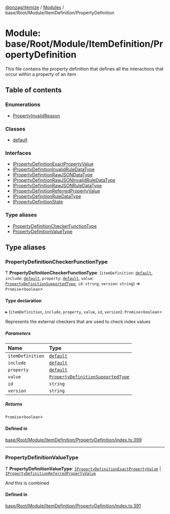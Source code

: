 [@onzag/itemize](../README.md) / [Modules](../modules.md) / base/Root/Module/ItemDefinition/PropertyDefinition

# Module: base/Root/Module/ItemDefinition/PropertyDefinition

This file contains the property definition that defines all the interactions
that occur within a property of an item

## Table of contents

### Enumerations

- [PropertyInvalidReason](../enums/base_Root_Module_ItemDefinition_PropertyDefinition.PropertyInvalidReason.md)

### Classes

- [default](../classes/base_Root_Module_ItemDefinition_PropertyDefinition.default.md)

### Interfaces

- [IPropertyDefinitionExactPropertyValue](../interfaces/base_Root_Module_ItemDefinition_PropertyDefinition.IPropertyDefinitionExactPropertyValue.md)
- [IPropertyDefinitionInvalidRuleDataType](../interfaces/base_Root_Module_ItemDefinition_PropertyDefinition.IPropertyDefinitionInvalidRuleDataType.md)
- [IPropertyDefinitionRawJSONDataType](../interfaces/base_Root_Module_ItemDefinition_PropertyDefinition.IPropertyDefinitionRawJSONDataType.md)
- [IPropertyDefinitionRawJSONInvalidRuleDataType](../interfaces/base_Root_Module_ItemDefinition_PropertyDefinition.IPropertyDefinitionRawJSONInvalidRuleDataType.md)
- [IPropertyDefinitionRawJSONRuleDataType](../interfaces/base_Root_Module_ItemDefinition_PropertyDefinition.IPropertyDefinitionRawJSONRuleDataType.md)
- [IPropertyDefinitionReferredPropertyValue](../interfaces/base_Root_Module_ItemDefinition_PropertyDefinition.IPropertyDefinitionReferredPropertyValue.md)
- [IPropertyDefinitionRuleDataType](../interfaces/base_Root_Module_ItemDefinition_PropertyDefinition.IPropertyDefinitionRuleDataType.md)
- [IPropertyDefinitionState](../interfaces/base_Root_Module_ItemDefinition_PropertyDefinition.IPropertyDefinitionState.md)

### Type aliases

- [PropertyDefinitionCheckerFunctionType](base_Root_Module_ItemDefinition_PropertyDefinition.md#propertydefinitioncheckerfunctiontype)
- [PropertyDefinitionValueType](base_Root_Module_ItemDefinition_PropertyDefinition.md#propertydefinitionvaluetype)

## Type aliases

### PropertyDefinitionCheckerFunctionType

Ƭ **PropertyDefinitionCheckerFunctionType**: (`itemDefinition`: [`default`](../classes/base_Root_Module_ItemDefinition.default.md), `include`: [`default`](../classes/base_Root_Module_ItemDefinition_Include.default.md), `property`: [`default`](../classes/base_Root_Module_ItemDefinition_PropertyDefinition.default.md), `value`: [`PropertyDefinitionSupportedType`](base_Root_Module_ItemDefinition_PropertyDefinition_types.md#propertydefinitionsupportedtype), `id`: `string`, `version`: `string`) => `Promise`<`boolean`\>

#### Type declaration

▸ (`itemDefinition`, `include`, `property`, `value`, `id`, `version`): `Promise`<`boolean`\>

Represents the external checkers that are used to
check index values

##### Parameters

| Name | Type |
| :------ | :------ |
| `itemDefinition` | [`default`](../classes/base_Root_Module_ItemDefinition.default.md) |
| `include` | [`default`](../classes/base_Root_Module_ItemDefinition_Include.default.md) |
| `property` | [`default`](../classes/base_Root_Module_ItemDefinition_PropertyDefinition.default.md) |
| `value` | [`PropertyDefinitionSupportedType`](base_Root_Module_ItemDefinition_PropertyDefinition_types.md#propertydefinitionsupportedtype) |
| `id` | `string` |
| `version` | `string` |

##### Returns

`Promise`<`boolean`\>

#### Defined in

[base/Root/Module/ItemDefinition/PropertyDefinition/index.ts:399](https://github.com/onzag/itemize/blob/a24376ed/base/Root/Module/ItemDefinition/PropertyDefinition/index.ts#L399)

___

### PropertyDefinitionValueType

Ƭ **PropertyDefinitionValueType**: [`IPropertyDefinitionExactPropertyValue`](../interfaces/base_Root_Module_ItemDefinition_PropertyDefinition.IPropertyDefinitionExactPropertyValue.md) \| [`IPropertyDefinitionReferredPropertyValue`](../interfaces/base_Root_Module_ItemDefinition_PropertyDefinition.IPropertyDefinitionReferredPropertyValue.md)

And this is combined

#### Defined in

[base/Root/Module/ItemDefinition/PropertyDefinition/index.ts:391](https://github.com/onzag/itemize/blob/a24376ed/base/Root/Module/ItemDefinition/PropertyDefinition/index.ts#L391)
